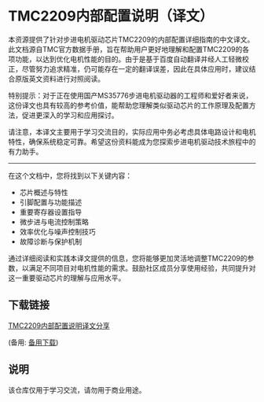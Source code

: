 # TMC2209内部配置说明（译文）

本资源提供了针对步进电机驱动芯片TMC2209的内部配置详细指南的中文译文。此文档源自TMC官方数据手册，旨在帮助用户更好地理解和配置TMC2209的各项功能，以达到优化电机性能的目的。由于是基于百度自动翻译并经人工轻微校正，尽管努力追求精准，仍可能存在一定的翻译误差，因此在具体应用时，建议结合原版英文资料进行对照阅读。

特别提示：对于正在使用国产MS35776步进电机驱动器的工程师和爱好者来说，这份译文也具有较高的参考价值，能帮助您理解类似驱动芯片的工作原理及配置方法，促进更深入的学习和应用探讨。

请注意，本译文主要用于学习交流目的，实际应用中务必考虑具体电路设计和电机特性，确保系统稳定可靠。希望这份资料能成为您探索步进电机驱动技术旅程中的有力助手。

---

在这个文档中，您将找到以下关键内容：
- 芯片概述与特性
- 引脚配置与功能描述
- 重要寄存器设置指导
- 微步进与电流控制策略
- 效率优化与噪声控制技巧
- 故障诊断与保护机制

通过详细阅读和实践本译文提供的信息，您将能够更加灵活地调整TMC2209的参数，以满足不同项目对电机性能的需求。鼓励社区成员分享使用经验，共同提升对这一重要驱动芯片的理解与应用水平。

## 下载链接
[TMC2209内部配置说明译文分享](https://pan.quark.cn/s/19748f0baad4) 

(备用: [备用下载](https://pan.baidu.com/s/1CA_t6LRTh8fCgxjk44sA6g?pwd=1234))

## 说明

该仓库仅用于学习交流，请勿用于商业用途。

